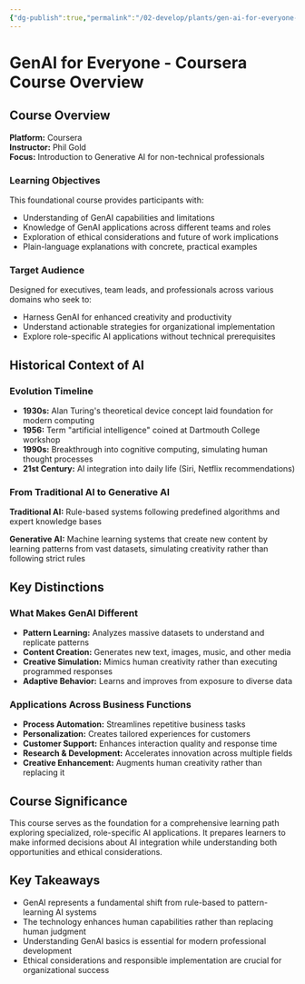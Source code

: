 ```yaml
---
{"dg-publish":true,"permalink":"/02-develop/plants/gen-ai-for-everyone-coursera-course-overview/","title":"GenAI for Everyone - Coursera Course Overview","tags":["ai","generative-ai","machine-learning","education","coursera","phil-gold"],"created":"2025-01-01"}
---
```



# GenAI for Everyone - Coursera Course Overview

## Course Overview
**Platform:** Coursera  
**Instructor:** Phil Gold  
**Focus:** Introduction to Generative AI for non-technical professionals

### Learning Objectives
This foundational course provides participants with:
- Understanding of GenAI capabilities and limitations
- Knowledge of GenAI applications across different teams and roles
- Exploration of ethical considerations and future of work implications
- Plain-language explanations with concrete, practical examples

### Target Audience
Designed for executives, team leads, and professionals across various domains who seek to:
- Harness GenAI for enhanced creativity and productivity
- Understand actionable strategies for organizational implementation
- Explore role-specific AI applications without technical prerequisites

## Historical Context of AI

### Evolution Timeline
- **1930s:** Alan Turing's theoretical device concept laid foundation for modern computing
- **1956:** Term "artificial intelligence" coined at Dartmouth College workshop
- **1990s:** Breakthrough into cognitive computing, simulating human thought processes
- **21st Century:** AI integration into daily life (Siri, Netflix recommendations)

### From Traditional AI to Generative AI
**Traditional AI:** Rule-based systems following predefined algorithms and expert knowledge bases

**Generative AI:** Machine learning systems that create new content by learning patterns from vast datasets, simulating creativity rather than following strict rules

## Key Distinctions

### What Makes GenAI Different
- **Pattern Learning:** Analyzes massive datasets to understand and replicate patterns
- **Content Creation:** Generates new text, images, music, and other media
- **Creative Simulation:** Mimics human creativity rather than executing programmed responses
- **Adaptive Behavior:** Learns and improves from exposure to diverse data

### Applications Across Business Functions
- **Process Automation:** Streamlines repetitive business tasks
- **Personalization:** Creates tailored experiences for customers
- **Customer Support:** Enhances interaction quality and response time
- **Research & Development:** Accelerates innovation across multiple fields
- **Creative Enhancement:** Augments human creativity rather than replacing it

## Course Significance
This course serves as the foundation for a comprehensive learning path exploring specialized, role-specific AI applications. It prepares learners to make informed decisions about AI integration while understanding both opportunities and ethical considerations.

## Key Takeaways
- GenAI represents a fundamental shift from rule-based to pattern-learning AI systems
- The technology enhances human capabilities rather than replacing human judgment
- Understanding GenAI basics is essential for modern professional development
- Ethical considerations and responsible implementation are crucial for organizational success